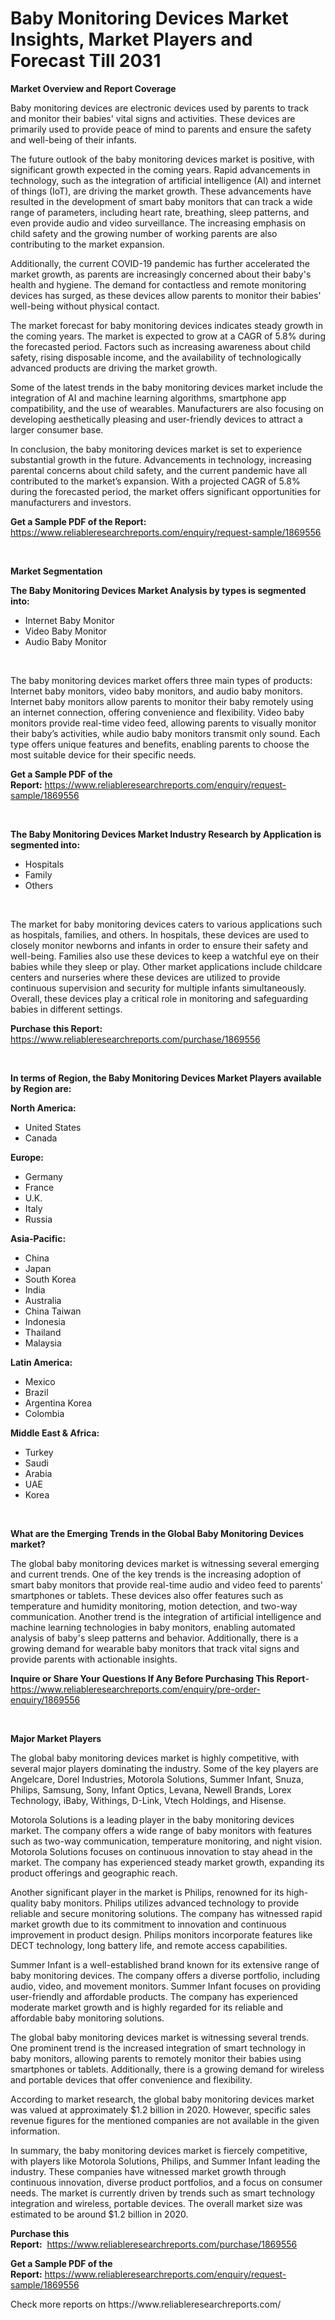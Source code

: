 <p><h1>Baby Monitoring Devices Market Insights, Market Players and Forecast Till 2031</h1></p><p><strong>Market Overview and Report Coverage</strong></p>
<p><p>Baby monitoring devices are electronic devices used by parents to track and monitor their babies' vital signs and activities. These devices are primarily used to provide peace of mind to parents and ensure the safety and well-being of their infants.</p><p>The future outlook of the baby monitoring devices market is positive, with significant growth expected in the coming years. Rapid advancements in technology, such as the integration of artificial intelligence (AI) and internet of things (IoT), are driving the market growth. These advancements have resulted in the development of smart baby monitors that can track a wide range of parameters, including heart rate, breathing, sleep patterns, and even provide audio and video surveillance. The increasing emphasis on child safety and the growing number of working parents are also contributing to the market expansion.</p><p>Additionally, the current COVID-19 pandemic has further accelerated the market growth, as parents are increasingly concerned about their baby's health and hygiene. The demand for contactless and remote monitoring devices has surged, as these devices allow parents to monitor their babies' well-being without physical contact.</p><p>The market forecast for baby monitoring devices indicates steady growth in the coming years. The market is expected to grow at a CAGR of 5.8% during the forecasted period. Factors such as increasing awareness about child safety, rising disposable income, and the availability of technologically advanced products are driving the market growth.</p><p>Some of the latest trends in the baby monitoring devices market include the integration of AI and machine learning algorithms, smartphone app compatibility, and the use of wearables. Manufacturers are also focusing on developing aesthetically pleasing and user-friendly devices to attract a larger consumer base.</p><p>In conclusion, the baby monitoring devices market is set to experience substantial growth in the future. Advancements in technology, increasing parental concerns about child safety, and the current pandemic have all contributed to the market’s expansion. With a projected CAGR of 5.8% during the forecasted period, the market offers significant opportunities for manufacturers and investors.</p></p>
<p><strong>Get a Sample PDF of the Report:</strong> <a href="https://www.reliableresearchreports.com/enquiry/request-sample/1869556">https://www.reliableresearchreports.com/enquiry/request-sample/1869556</a></p>
<p>&nbsp;</p>
<p><strong>Market Segmentation</strong></p>
<p><strong>The Baby Monitoring Devices Market Analysis by types is segmented into:</strong></p>
<p><ul><li>Internet Baby Monitor</li><li>Video Baby Monitor</li><li>Audio Baby Monitor</li></ul></p>
<p>&nbsp;</p>
<p><p>The baby monitoring devices market offers three main types of products: Internet baby monitors, video baby monitors, and audio baby monitors. Internet baby monitors allow parents to monitor their baby remotely using an internet connection, offering convenience and flexibility. Video baby monitors provide real-time video feed, allowing parents to visually monitor their baby’s activities, while audio baby monitors transmit only sound. Each type offers unique features and benefits, enabling parents to choose the most suitable device for their specific needs.</p></p>
<p><strong>Get a Sample PDF of the Report:</strong>&nbsp;<a href="https://www.reliableresearchreports.com/enquiry/request-sample/1869556">https://www.reliableresearchreports.com/enquiry/request-sample/1869556</a></p>
<p>&nbsp;</p>
<p><strong>The Baby Monitoring Devices Market Industry Research by Application is segmented into:</strong></p>
<p><ul><li>Hospitals</li><li>Family</li><li>Others</li></ul></p>
<p>&nbsp;</p>
<p><p>The market for baby monitoring devices caters to various applications such as hospitals, families, and others. In hospitals, these devices are used to closely monitor newborns and infants in order to ensure their safety and well-being. Families also use these devices to keep a watchful eye on their babies while they sleep or play. Other market applications include childcare centers and nurseries where these devices are utilized to provide continuous supervision and security for multiple infants simultaneously. Overall, these devices play a critical role in monitoring and safeguarding babies in different settings.</p></p>
<p><strong>Purchase this Report:</strong>&nbsp; <a href="https://www.reliableresearchreports.com/purchase/1869556">https://www.reliableresearchreports.com/purchase/1869556</a></p>
<p>&nbsp;</p>
<p><strong>In terms of Region, the Baby Monitoring Devices Market Players available by Region are:</strong></p>
<p>
    <p> <strong> North America: </strong>
        <ul>
            <li>United States</li>
            <li>Canada</li>
        </ul>
        </p> 
    <p> <strong> Europe: </strong>
        <ul>
            <li>Germany</li>
            <li>France</li>
            <li>U.K.</li>
            <li>Italy</li>
            <li>Russia</li>
        </ul>
        </p> 
    <p> <strong> Asia-Pacific: </strong>
        <ul>
            <li>China</li>
            <li>Japan</li>
            <li>South Korea</li>
            <li>India</li>
            <li>Australia</li>
            <li>China Taiwan</li>
            <li>Indonesia</li>
            <li>Thailand</li>
            <li>Malaysia</li>
        </ul>
        </p> 
    <p> <strong> Latin America: </strong>
        <ul>
            <li>Mexico</li>
            <li>Brazil</li>
            <li>Argentina Korea</li>
            <li>Colombia</li>
        </ul>
        </p> 
    <p> <strong> Middle East & Africa: </strong>
        <ul>
            <li>Turkey</li>
            <li>Saudi</li>
            <li>Arabia</li>
            <li>UAE</li>
            <li>Korea</li>
        </ul>
    </p>
    </p>
<p>&nbsp;</p>
<p><strong>What are the Emerging Trends in the Global Baby Monitoring Devices market?</strong></p>
<p><p>The global baby monitoring devices market is witnessing several emerging and current trends. One of the key trends is the increasing adoption of smart baby monitors that provide real-time audio and video feed to parents' smartphones or tablets. These devices also offer features such as temperature and humidity monitoring, motion detection, and two-way communication. Another trend is the integration of artificial intelligence and machine learning technologies in baby monitors, enabling automated analysis of baby's sleep patterns and behavior. Additionally, there is a growing demand for wearable baby monitors that track vital signs and provide parents with actionable insights.</p></p>
<p><strong>Inquire or Share Your Questions If Any Before Purchasing This Report</strong>- <a href="https://www.reliableresearchreports.com/enquiry/pre-order-enquiry/1869556">https://www.reliableresearchreports.com/enquiry/pre-order-enquiry/1869556</a></p>
<p>&nbsp;</p>
<p><strong>Major Market Players</strong></p>
<p><p>The global baby monitoring devices market is highly competitive, with several major players dominating the industry. Some of the key players are Angelcare, Dorel Industries, Motorola Solutions, Summer Infant, Snuza, Philips, Samsung, Sony, Infant Optics, Levana, Newell Brands, Lorex Technology, iBaby, Withings, D-Link, Vtech Holdings, and Hisense.</p><p>Motorola Solutions is a leading player in the baby monitoring devices market. The company offers a wide range of baby monitors with features such as two-way communication, temperature monitoring, and night vision. Motorola Solutions focuses on continuous innovation to stay ahead in the market. The company has experienced steady market growth, expanding its product offerings and geographic reach.</p><p>Another significant player in the market is Philips, renowned for its high-quality baby monitors. Philips utilizes advanced technology to provide reliable and secure monitoring solutions. The company has witnessed rapid market growth due to its commitment to innovation and continuous improvement in product design. Philips monitors incorporate features like DECT technology, long battery life, and remote access capabilities.</p><p>Summer Infant is a well-established brand known for its extensive range of baby monitoring devices. The company offers a diverse portfolio, including audio, video, and movement monitors. Summer Infant focuses on providing user-friendly and affordable products. The company has experienced moderate market growth and is highly regarded for its reliable and affordable baby monitoring solutions.</p><p>The global baby monitoring devices market is witnessing several trends. One prominent trend is the increased integration of smart technology in baby monitors, allowing parents to remotely monitor their babies using smartphones or tablets. Additionally, there is a growing demand for wireless and portable devices that offer convenience and flexibility.</p><p>According to market research, the global baby monitoring devices market was valued at approximately $1.2 billion in 2020. However, specific sales revenue figures for the mentioned companies are not available in the given information.</p><p>In summary, the baby monitoring devices market is fiercely competitive, with players like Motorola Solutions, Philips, and Summer Infant leading the industry. These companies have witnessed market growth through continuous innovation, diverse product portfolios, and a focus on consumer needs. The market is currently driven by trends such as smart technology integration and wireless, portable devices. The overall market size was estimated to be around $1.2 billion in 2020.</p></p>
<p><strong>Purchase this Report:</strong>&nbsp;&nbsp;<a href="https://www.reliableresearchreports.com/purchase/1869556">https://www.reliableresearchreports.com/purchase/1869556</a></p>
<p></p>
<p><strong>Get a Sample PDF of the Report:</strong>&nbsp;<a href="https://www.reliableresearchreports.com/enquiry/request-sample/1869556">https://www.reliableresearchreports.com/enquiry/request-sample/1869556</a></p>
<p>Check more reports on https://www.reliableresearchreports.com/</p>